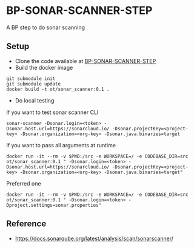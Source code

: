 # BP-SONAR-SCANNER-STEP
A BP step to do sonar scanning

## Setup
* Clone the code available at [BP-SONAR-SCANNER-STEP](https://github.com/OT-BUILDPIPER-MARKETPLACE/BP-SONAR-SCANNER-STEP)
* Build the docker image
```
git submodule init
git submodule update
docker build -t ot/sonar_scanner:0.1 .
```
* Do local testing

If you want to test sonar scanner CLI
```
sonar-scanner -Dsonar.login=<token> -Dsonar.host.url=https://sonarcloud.io/ -Dsonar.projectKey=<project-key> -Dsonar.organization=<org-key> -Dsonar.java.binaries=target
```

If you want to pass all arguments at runtime
```
docker run -it --rm -v $PWD:/src -e WORKSPACE=/ -e CODEBASE_DIR=src ot/sonar_scanner:0.1 " -Dsonar.login=<token> -Dsonar.host.url=https://sonarcloud.io/ -Dsonar.projectKey=<project-key> -Dsonar.organization=<org-key> -Dsonar.java.binaries=target"
```

Preferred one
```
docker run -it --rm -v $PWD:/src -e WORKSPACE=/ -e CODEBASE_DIR=src ot/sonar_scanner:0.1 " -Dsonar.login=<token> -Dproject.settings=sonar.properties"
```
## Reference
* https://docs.sonarqube.org/latest/analysis/scan/sonarscanner/